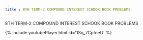 ```yaml
---
title : 8TH TERM-2 COMPOUND INTEREST SCHOOK BOOK PROBLEMS
---
```


8TH TERM-2 COMPOUND INTEREST SCHOOK BOOK PROBLEMS



{% include youtubePlayer.html id='1Sq_7CptneU' %}
